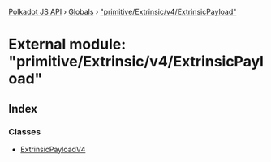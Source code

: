 [Polkadot JS API](../README.md) › [Globals](../globals.md) › ["primitive/Extrinsic/v4/ExtrinsicPayload"](_primitive_extrinsic_v4_extrinsicpayload_.md)

# External module: "primitive/Extrinsic/v4/ExtrinsicPayload"

## Index

### Classes

* [ExtrinsicPayloadV4](../classes/_primitive_extrinsic_v4_extrinsicpayload_.extrinsicpayloadv4.md)
